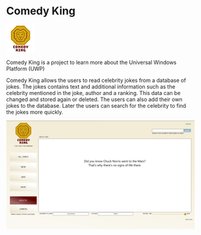 # Comedy King
![](comedyKingLogo.png)

Comedy King is a project to learn more about the Universal Windows Platform (UWP)


Comedy King allows the users to read celebrity jokes from a database of jokes. 
The jokes contains text and additional information such as the celebrity mentioned in the joke, author and a ranking. 
This data can be changed and stored again or deleted. The users can also add their own jokes to the database. 
Later the users can search for the celebrity to find the jokes more quickly.

![](ComedyKing.png)
